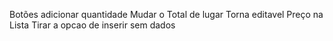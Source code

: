 Botões adicionar quantidade 
Mudar o Total de lugar
Torna editavel Preço na Lista
Tirar a opcao de inserir sem dados